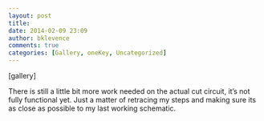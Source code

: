 ```yaml
---
layout: post
title: 
date: 2014-02-09 23:09
author: bklevence
comments: true
categories: [Gallery, oneKey, Uncategorized]
---
```

[gallery]
<p>There is still a little bit more work needed on the actual cut circuit, it’s not fully functional yet. Just a matter of retracing my steps and making sure its as close as possible to my last working schematic.</p>
